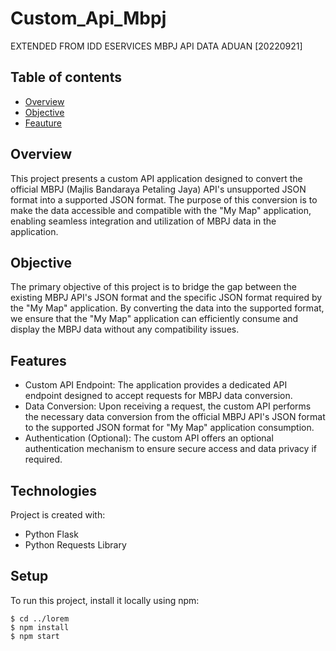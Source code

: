 # Custom_Api_Mbpj
EXTENDED FROM IDD ESERVICES MBPJ API DATA ADUAN [20220921] 

## Table of contents
* [Overview](#overview)
* [Objective](#objective)
* [Feauture](#features)

## Overview

This project presents a custom API application designed to convert the official MBPJ (Majlis Bandaraya Petaling Jaya) API's unsupported JSON format into a supported JSON format. The purpose of this conversion is to make the data accessible and compatible with the "My Map" application, enabling seamless integration and utilization of MBPJ data in the application.

## Objective

The primary objective of this project is to bridge the gap between the existing MBPJ API's JSON format and the specific JSON format required by the "My Map" application. By converting the data into the supported format, we ensure that the "My Map" application can efficiently consume and display the MBPJ data without any compatibility issues.

## Features

* Custom API Endpoint: The application provides a dedicated API endpoint designed to accept requests for MBPJ data conversion.
* Data Conversion: Upon receiving a request, the custom API performs the necessary data conversion from the official MBPJ API's JSON format to the supported JSON format for "My Map" application consumption.
* Authentication (Optional): The custom API offers an optional authentication mechanism to ensure secure access and data privacy if required.


	
## Technologies
Project is created with:
* Python Flask
* Python Requests Library
	
## Setup
To run this project, install it locally using npm:

```
$ cd ../lorem
$ npm install
$ npm start
```
